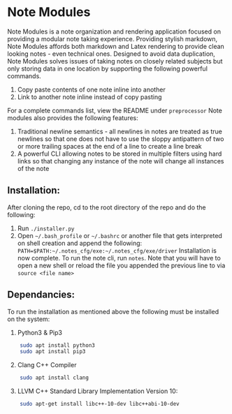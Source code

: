 # Note Modules

Note Modules is a note organization and rendering application focused on providing a modular note taking experience. Providing stylish markdown, Note Modules affords both markdown and Latex rendering to provide clean looking notes - even technical ones.
Designed to avoid data duplication, Note Modules solves issues of taking notes on closely related subjects but only storing data in one location by supporting the following powerful commands.
1. Copy paste contents of one note inline into another
2. Link to another note inline instead of copy pasting 

For a complete commands list, view the README under `preprocessor`
Note modules also provides the following features:
1. Traditional newline semantics - all newlines in notes are treated as true newlines so that one does not have to use the sloppy antipattern of two or more trailing spaces at the end of a line to create a line break
2. A powerful CLI allowing notes to be stored in multiple filters using hard links so that changing any instance of the note will change all instances of the note


## Installation:
After cloning the repo, cd to the root directory of the repo and do the following:
1. Run `./installer.py`
2. Open `~/.bash_profile` or `~/.bashrc` or another file that gets interpreted on shell creation and append the following:
`PATH=$PATH:~/.notes_cfg/exe:~/.notes_cfg/exe/driver`
Installation is now complete. To run the note cli, run `notes`. Note that you will have to open a new shell or reload the file you appended the previous line to via `source <file name>`


## Dependancies:
To run the installation as mentioned above the following must be installed on the system:
1. Python3 & Pip3 
```bash
	sudo apt install python3
	sudo apt install pip3
```
2. Clang C++ Compiler
```bash
	sudo apt install clang
```
3. LLVM C++ Standard Library Implementation Version 10:
```bash
	sudo apt-get install libc++-10-dev libc++abi-10-dev
```